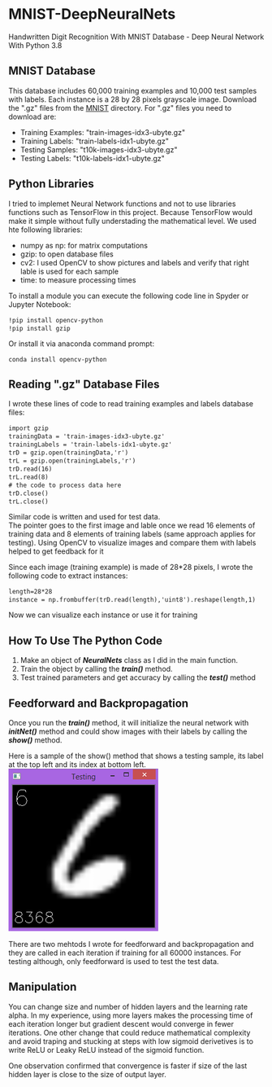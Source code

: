 # MNIST-DeepNeuralNets
Handwritten Digit Recognition With MNIST Database - Deep Neural Network With Python 3.8

<h2> MNIST Database</h2>
<p>This database includes 60,000 training examples and 10,000 test samples with labels. Each instance is a 28 by 28 pixels grayscale image. Download the ".gz" files from the <a href="http://yann.lecun.com/exdb/mnist/" target="_blank">MNIST</a> directory. For ".gz" files you need to download are:</p>
<ul>
  <li>Training Examples: "train-images-idx3-ubyte.gz"</li>
  <li>Training Labels: "train-labels-idx1-ubyte.gz"</li>
  <li>Testing Samples: "t10k-images-idx3-ubyte.gz"</li>
  <li>Testing Labels: "t10k-labels-idx1-ubyte.gz"</li>
</ul>

<h2> Python Libraries </h2>
<p>I tried to implemet Neural Network functions and not to use libraries functions such as TensorFlow in this project. Because TensorFlow would make it simple without fully understading the mathematical level. We used hte following libraries:</p>
<ul>
  <li>numpy as np: for matrix computations</li>
  <li>gzip: to open database files</li>
  <li>cv2: I used OpenCV to show pictures and labels and verify that right lable is used for each sample</li>
  <li>time: to measure processing times</li>
</ul>
<p>
To install a module you can execute the following code line in Spyder or Jupyter Notebook: 
</P>

```
!pip install opencv-python
!pip install gzip
```
<p>Or install it via anaconda command prompt:</p>

```
conda install opencv-python
```
<h2>Reading ".gz" Database Files</h2>
<p>I wrote these lines of code to read training examples and labels database files:</p>

```
import gzip
trainingData = 'train-images-idx3-ubyte.gz'
trainingLabels = 'train-labels-idx1-ubyte.gz'
trD = gzip.open(trainingData,'r')
trL = gzip.open(trainingLabels,'r')
trD.read(16)
trL.read(8)
# the code to process data here
trD.close()
trL.close()
```
<p> Similar code is written and used for test data.<br>
  The pointer goes to the first image and lable once we read 16 elements of training data and 8 elements of training labels (same approach applies for testing). Using OpenCV to visualize images and compare them with labels helped to get feedback for it<br>
</p>
<p>
  Since each image (training example) is made of 28*28 pixels, I wrote the following code to extract instances:
</p>

```
length=28*28
instance = np.frombuffer(trD.read(length),'uint8').reshape(length,1)
```
<p>Now we can visualize each instance or use it for training</p>

<h2>How To Use The Python Code</h2>
<p>
  <ol>
    <li>Make an object of <b><em>NeuralNets</em></b> class as I did in the main function.</li>
    <li>Train the object by calling the <b><i>train()</i></b> method.</li>
    <li>Test trained parameters and get accuracy by calling the <b><i>test()</b></i> method</li>
  </ol>
</p>
<h2>Feedforward and Backpropagation</h2>
<p>
  Once you run the <b><i>train()</i></b> method, it will initialize the neural network with <b><i>initNet()</b></i> method and could show images with their labels by calling the <b><i>show()</b></i> method. 
</p>
<p>Here is a sample of the show() method that shows a testing sample, its label at the top left and its index at bottom left.<br>
<img src="Images/MNIST.png" alt="Test Example Picture">
</p>
<p>
  There are two mehtods I wrote for feedforward and backpropagation and they are called in each iteration if training for all 60000 instances. For testing although, only feedforward is used to test the test data. 
</p>
<h2>Manipulation</h2>
<p>
  You can change size and number of hidden layers and the learning rate alpha. In my experience, using more layers makes the processing time of each iteration longer but gradient descent would converge in fewer iterations. One other change that could reduce mathematical complexity and avoid traping and stucking at steps with low sigmoid derivetives is to write ReLU or Leaky ReLU instead of the sigmoid function.
</p>
<p>
  One observation confirmed that convergence is faster if size of the last hidden layer is close to the size of output layer.
</p>


